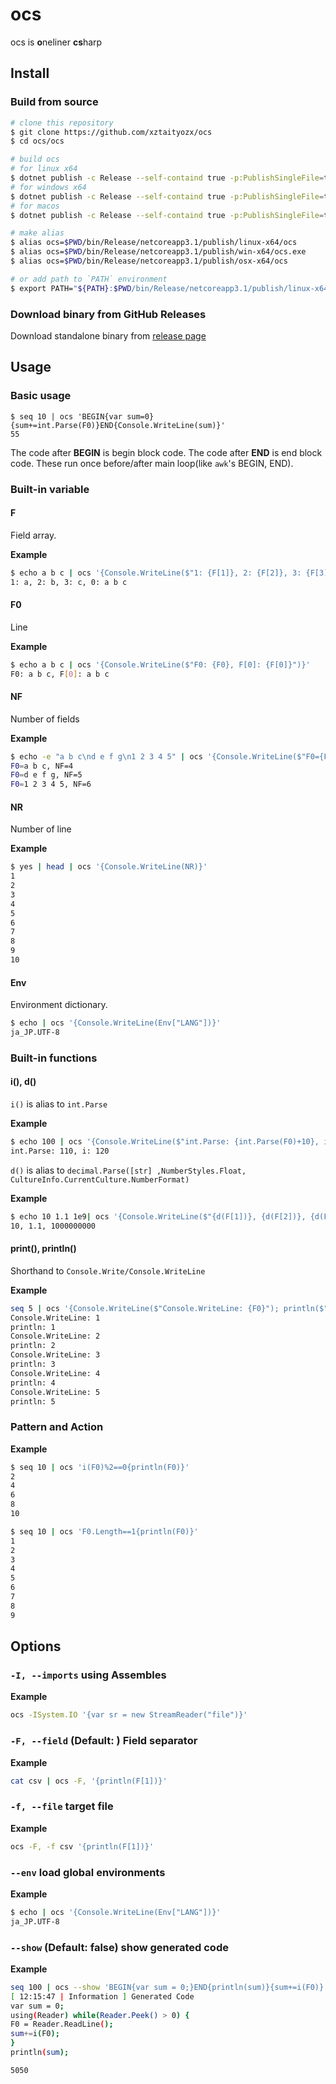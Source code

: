 # ocs
ocs is **o**neliner **cs**harp

## Install

### Build from source
```sh
# clone this repository
$ git clone https://github.com/xztaityozx/ocs
$ cd ocs/ocs

# build ocs
# for linux x64
$ dotnet publish -c Release --self-containd true -p:PublishSingleFile=true -p:PublishReadyToRun=true -r linux-x64
# for windows x64
$ dotnet publish -c Release --self-containd true -p:PublishSingleFile=true -p:PublishReadyToRun=true -r win-x64
# for macos
$ dotnet publish -c Release --self-containd true -p:PublishSingleFile=true -p:PublishReadyToRun=true -r osx-x64

# make alias
$ alias ocs=$PWD/bin/Release/netcoreapp3.1/publish/linux-x64/ocs
$ alias ocs=$PWD/bin/Release/netcoreapp3.1/publish/win-x64/ocs.exe
$ alias ocs=$PWD/bin/Release/netcoreapp3.1/publish/osx-x64/ocs

# or add path to `PATH` environment
$ export PATH="${PATH}:$PWD/bin/Release/netcoreapp3.1/publish/linux-x64/ocs"
```

### Download binary from GitHub Releases
Download standalone binary from [release page](https://github.com/xztaityozx/ocs/releases)

## Usage
### Basic usage
```
$ seq 10 | ocs 'BEGIN{var sum=0}{sum+=int.Parse(F0)}END{Console.WriteLine(sum)}'
55
```

The code after **BEGIN** is begin block code. The code after **END** is end block code. These run once before/after main loop(like `awk`'s BEGIN, END). 

### Built-in variable
#### F
Field array.

**Example**
```sh
$ echo a b c | ocs '{Console.WriteLine($"1: {F[1]}, 2: {F[2]}, 3: {F[3]}, 0: {F[0]}")}'
1: a, 2: b, 3: c, 0: a b c
```

#### F0
Line

**Example**
```sh
$ echo a b c | ocs '{Console.WriteLine($"F0: {F0}, F[0]: {F[0]}")}'
F0: a b c, F[0]: a b c
```

#### NF
Number of fields

**Example**
```sh
$ echo -e "a b c\nd e f g\n1 2 3 4 5" | ocs '{Console.WriteLine($"F0={F0}, NF={NF}")}'
F0=a b c, NF=4
F0=d e f g, NF=5
F0=1 2 3 4 5, NF=6
```

#### NR
Number of line

**Example**
```sh
$ yes | head | ocs '{Console.WriteLine(NR)}'
1
2
3
4
5
6
7
8
9
10
```

#### Env
Environment dictionary.

```sh
$ echo | ocs '{Console.WriteLine(Env["LANG"])}'
ja_JP.UTF-8
```

### Built-in functions
#### i(), d()
`i()` is alias to `int.Parse`

**Example**
```sh
$ echo 100 | ocs '{Console.WriteLine($"int.Parse: {int.Parse(F0)+10}, i: {i(F0)+20}")}'
int.Parse: 110, i: 120
```

`d()` is alias to `decimal.Parse([str] ,NumberStyles.Float, CultureInfo.CurrentCulture.NumberFormat)`

**Example**
```sh
$ echo 10 1.1 1e9| ocs '{Console.WriteLine($"{d(F[1])}, {d(F[2])}, {d(F[3])}")}'
10, 1.1, 1000000000
```

#### print(), println()
Shorthand to `Console.Write/Console.WriteLine`

**Example**
```sh
seq 5 | ocs '{Console.WriteLine($"Console.WriteLine: {F0}"); println($"println: {F0}")}'
Console.WriteLine: 1
println: 1
Console.WriteLine: 2
println: 2
Console.WriteLine: 3
println: 3
Console.WriteLine: 4
println: 4
Console.WriteLine: 5
println: 5
```

### Pattern and Action

**Example**

```sh
$ seq 10 | ocs 'i(F0)%2==0{println(F0)}'
2
4
6
8
10
```

```sh
$ seq 10 | ocs 'F0.Length==1{println(F0)}'
1
2
3
4
5
6
7
8
9
```

## Options
###  `-I, --imports`    using Assembles

**Example**
```sh
ocs -ISystem.IO '{var sr = new StreamReader("file")}'
```

###  `-F, --field`      (Default: ) Field separator

**Example**
```sh
cat csv | ocs -F, '{println(F[1])}'
```

###  `-f, --file`       target file

**Example**
```sh
ocs -F, -f csv '{println(F[1])}'
```

###  `--env`            load global environments

**Example**
```sh
$ echo | ocs '{Console.WriteLine(Env["LANG"])}'
ja_JP.UTF-8
```

###  `--show`           (Default: false) show generated code

**Example**
```sh
seq 100 | ocs --show 'BEGIN{var sum = 0;}END{println(sum)}{sum+=i(F0)}'
[ 12:15:47 | Information ] Generated Code
var sum = 0;
using(Reader) while(Reader.Peek() > 0) {
F0 = Reader.ReadLine();
sum+=i(F0);
}
println(sum);

5050
```
